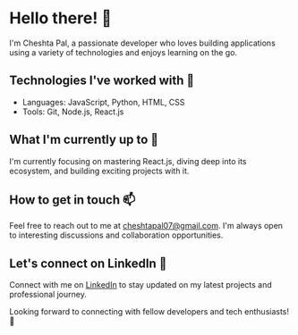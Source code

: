 # Hello there! 👋

I'm Cheshta Pal, a passionate developer who loves building applications using a variety of technologies and enjoys learning on the go.

## Technologies I've worked with 📁

- Languages: JavaScript, Python, HTML, CSS
- Tools: Git, Node.js, React.js

## What I'm currently up to 🌱

I'm currently focusing on mastering React.js, diving deep into its ecosystem, and building exciting projects with it.

## How to get in touch 📫

Feel free to reach out to me at [cheshtapal07@gmail.com](mailto:cheshtapal07@gmail.com). I'm always open to interesting discussions and collaboration opportunities.

## Let's connect on LinkedIn 🤝

Connect with me on [LinkedIn](https://www.linkedin.com/in/cheshta-pal) to stay updated on my latest projects and professional journey.

Looking forward to connecting with fellow developers and tech enthusiasts! 🚀
